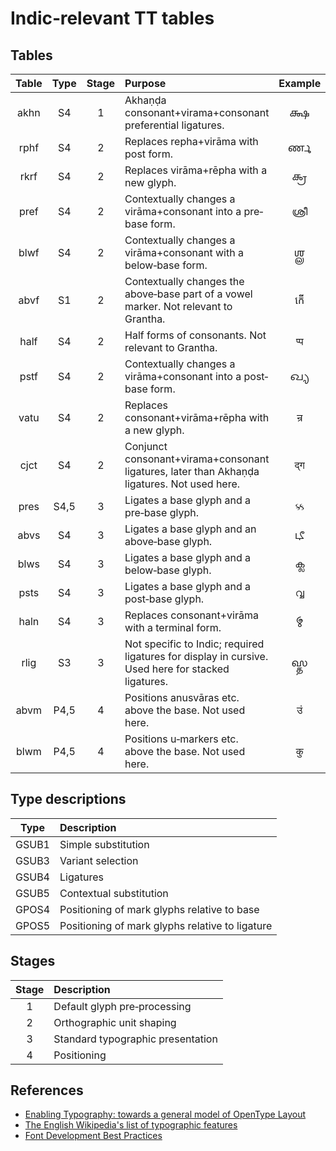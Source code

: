 # Indic‐relevant TT tables

## Tables

| Table | Type | Stage | Purpose | Example |
| :---: | :--: | :---: | :-------| :-----: |
| akhn  | S4   | 1     | Akhaṇḍa consonant+virama+consonant preferential ligatures. | 𑌕𑍍𑌷 |
| rphf  | S4   | 2     | Replaces repha+virāma with post form. | 𑌰𑍍𑌣 |
| rkrf  | S4   | 2     | Replaces virāma+rēpha with a new glyph. | 𑌕𑍍𑌰 |
| pref  | S4   | 2     | Contextually changes a virāma+consonant into a pre‐base form. | ശ്രീ |
| blwf  | S4   | 2     | Contextually changes a virāma+consonant with a below‐base form. | 𑌶𑍍𑌲 |
| abvf  | S1   | 2     | Contextually changes the above‐base part of a vowel marker. Not relevant to Grantha. | កើ |
| half  | S4   | 2     | Half forms of consonants. Not relevant to Grantha. | प्प |
| pstf  | S4   | 2     | Contextually changes a virāma+consonant into a post‐base form. | 𑌖𑍍𑌯|
| vatu  | S4   | 2     | Replaces consonant+virāma+rēpha with a new glyph. | न्र |
| cjct  | S4   | 2     | Conjunct consonant+virama+consonant ligatures, later than Akhaṇḍa ligatures. Not used here. | द्ग |
| pres  | S4,5 | 3     | Ligates a base glyph and a pre‐base glyph. | ક્ક |
| abvs  | S4   | 3     | Ligates a base glyph and an above‐base glyph. | 𑌟𑍀 |
| blws  | S4   | 3     | Ligates a base glyph and a below‐base glyph. | ക്ല |
| psts  | S4   | 3     | Ligates a base glyph and a post‐base glyph. | വ്വ |
| haln  | S4   | 3     | Replaces consonant+virāma with a terminal form. | 𑌮𑍍 |
| rlig  | S3   | 3     | Not specific to Indic; required ligatures for display in cursive. Used here for stacked ligatures. | 𑌸𑍍𑌤 |
| abvm  | P4,5 | 4     | Positions anusvāras etc. above the base. Not used here. | उं |
| blwm  | P4,5 | 4     | Positions u‐markers etc. above the base. Not used here. | कु |

## Type descriptions

| Type  | Description |
| :---: | :---------- |
| GSUB1 | Simple substitution |
| GSUB3 | Variant selection |
| GSUB4 | Ligatures |
| GSUB5 | Contextual substitution |
| GPOS4 | Positioning of mark glyphs relative to base |
| GPOS5 | Positioning of mark glyphs relative to ligature |

## Stages

| Stage | Description |
| :---: | :---------- |
| 1     | Default glyph pre‐processing |
| 2     | Orthographic unit shaping |
| 3     | Standard typographic presentation |
| 4     | Positioning |

## References

* [Enabling Typography: towards a general model of OpenType Layout](http://tiro.com/John/Enabling_Typography_(OTL).pdf)
* [The English Wikipedia's list of typographic features](https://en.wikipedia.org/wiki/List_of_typographic_features)
* [Font Development Best Practices](https://silnrsi.github.io/FDBP/en-US/OpenType.html)
